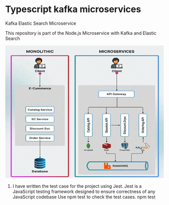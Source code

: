 # Typescript kafka microservices

Kafka Elastic Search Microservice

This repository is part of the Node.js Microservice with Kafka and Elastic Search

<img src="micro.gif" alt="Monolithic & Microservices" width="100%" height="420">

1. I have written the test case for the project using Jest.
    Jest is a JavaScript testing framework designed to ensure correctness of any JavaScript codebase
    Use npm test to check the test cases.
    npm test


